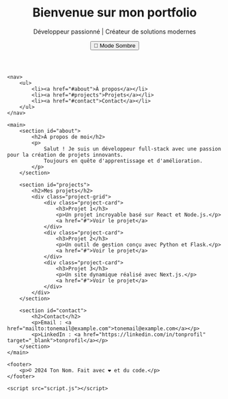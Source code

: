 <!DOCTYPE html>
<html lang="en">
<head>
    <meta charset="UTF-8">
    <meta name="viewport" content="width=device-width, initial-scale=1.0">
    <title>Mon Portfolio GitHub</title>
    <link rel="stylesheet" href="style.css">
</head>
<body>
    <header>
        <div class="container">
            <h1>Bienvenue sur mon portfolio</h1>
            <p>Développeur passionné | Créateur de solutions modernes</p>
            <button id="toggle-theme">🌙 Mode Sombre</button>
        </div>
    </header>

    <nav>
        <ul>
            <li><a href="#about">À propos</a></li>
            <li><a href="#projects">Projets</a></li>
            <li><a href="#contact">Contact</a></li>
        </ul>
    </nav>

    <main>
        <section id="about">
            <h2>À propos de moi</h2>
            <p>
                Salut ! Je suis un développeur full-stack avec une passion pour la création de projets innovants.
                Toujours en quête d'apprentissage et d'amélioration.
            </p>
        </section>

        <section id="projects">
            <h2>Mes projets</h2>
            <div class="project-grid">
                <div class="project-card">
                    <h3>Projet 1</h3>
                    <p>Un projet incroyable basé sur React et Node.js.</p>
                    <a href="#">Voir le projet</a>
                </div>
                <div class="project-card">
                    <h3>Projet 2</h3>
                    <p>Un outil de gestion conçu avec Python et Flask.</p>
                    <a href="#">Voir le projet</a>
                </div>
                <div class="project-card">
                    <h3>Projet 3</h3>
                    <p>Un site dynamique réalisé avec Next.js.</p>
                    <a href="#">Voir le projet</a>
                </div>
            </div>
        </section>

        <section id="contact">
            <h2>Contact</h2>
            <p>Email : <a href="mailto:tonemail@example.com">tonemail@example.com</a></p>
            <p>LinkedIn : <a href="https://linkedin.com/in/tonprofil" target="_blank">tonprofil</a></p>
        </section>
    </main>

    <footer>
        <p>© 2024 Ton Nom. Fait avec ❤️ et du code.</p>
    </footer>

    <script src="script.js"></script>
</body>
</html>
